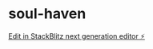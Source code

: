 # soul-haven

[Edit in StackBlitz next generation editor ⚡️](https://stackblitz.com/~/github.com/Krillz801/soul-haven)